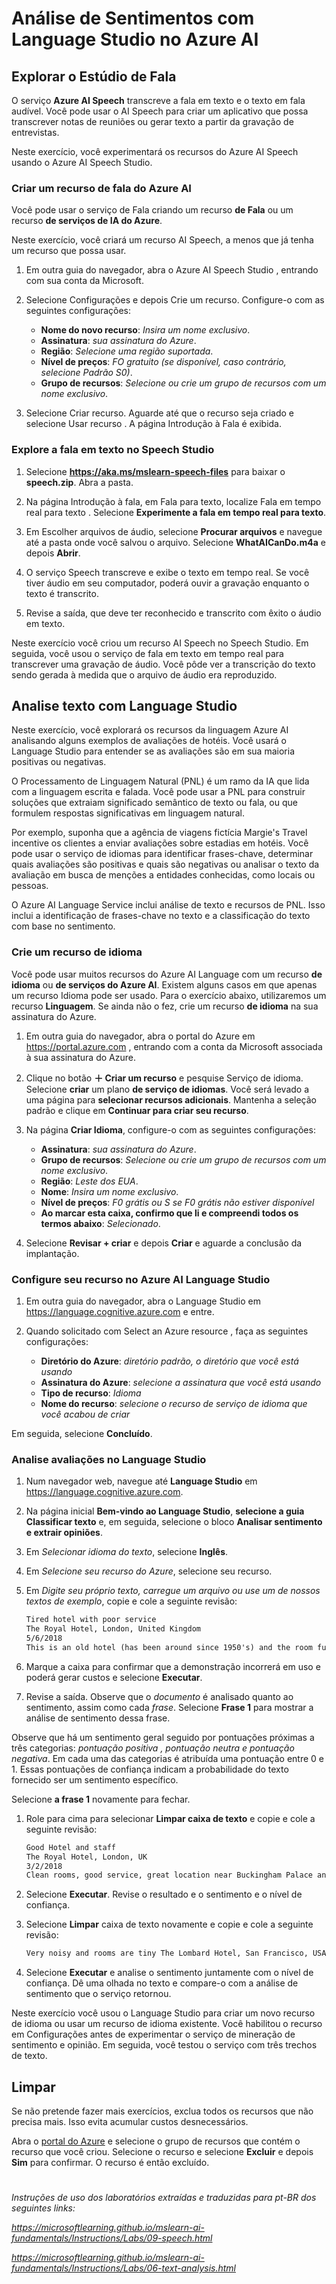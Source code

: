 # Análise de Sentimentos com Language Studio no Azure AI

## Explorar o Estúdio de Fala

O serviço **Azure AI Speech** transcreve a fala em texto e o texto em fala audível. Você pode usar o AI Speech para criar um aplicativo que possa transcrever notas de reuniões ou gerar texto a partir da gravação de entrevistas.

Neste exercício, você experimentará os recursos do Azure AI Speech usando o Azure AI Speech Studio.

### Criar um recurso de fala do Azure AI

Você pode usar o serviço de Fala criando um recurso **de Fala** ou um recurso **de serviços de IA do Azure**.

Neste exercício, você criará um recurso AI Speech, a menos que já tenha um recurso que possa usar.

1. Em outra guia do navegador, abra o Azure AI Speech Studio , entrando com sua conta da Microsoft.

2. Selecione Configurações e depois Crie um recurso. Configure-o com as seguintes configurações:

   - **Nome do novo recurso**: _Insira um nome exclusivo_.
   - **Assinatura**: _sua assinatura do Azure_.
   - **Região**: _Selecione uma região suportada_.
   - **Nível de preços**: _FO gratuito (se disponível, caso contrário, selecione Padrão S0)_.
   - **Grupo de recursos**: _Selecione ou crie um grupo de recursos com um nome exclusivo_.

3. Selecione Criar recurso. Aguarde até que o recurso seja criado e selecione Usar recurso . A página Introdução à Fala é exibida.

### Explore a fala em texto no Speech Studio

1. Selecione **https://aka.ms/mslearn-speech-files** para baixar o **speech.zip**. Abra a pasta.

2. Na página Introdução à fala, em Fala para texto, localize Fala em tempo real para texto . Selecione **Experimente a fala em tempo real para texto**.

3. Em Escolher arquivos de áudio, selecione **Procurar arquivos** e navegue até a pasta onde você salvou o arquivo. Selecione **WhatAICanDo.m4a** e depois **Abrir**.

4. O serviço Speech transcreve e exibe o texto em tempo real. Se você tiver áudio em seu computador, poderá ouvir a gravação enquanto o texto é transcrito.

5. Revise a saída, que deve ter reconhecido e transcrito com êxito o áudio em texto.

Neste exercício você criou um recurso AI Speech no Speech Studio. Em seguida, você usou o serviço de fala em texto em tempo real para transcrever uma gravação de áudio. Você pôde ver a transcrição do texto sendo gerada à medida que o arquivo de áudio era reproduzido.

## Analise texto com Language Studio

Neste exercício, você explorará os recursos da linguagem Azure AI analisando alguns exemplos de avaliações de hotéis. Você usará o Language Studio para entender se as avaliações são em sua maioria positivas ou negativas.

O Processamento de Linguagem Natural (PNL) é um ramo da IA ​​que lida com a linguagem escrita e falada. Você pode usar a PNL para construir soluções que extraiam significado semântico de texto ou fala, ou que formulem respostas significativas em linguagem natural.

Por exemplo, suponha que a agência de viagens fictícia Margie's Travel incentive os clientes a enviar avaliações sobre estadias em hotéis. Você pode usar o serviço de idiomas para identificar frases-chave, determinar quais avaliações são positivas e quais são negativas ou analisar o texto da avaliação em busca de menções a entidades conhecidas, como locais ou pessoas.

O Azure AI Language Service inclui análise de texto e recursos de PNL. Isso inclui a identificação de frases-chave no texto e a classificação do texto com base no sentimento.

### Crie um recurso de idioma

Você pode usar muitos recursos do Azure AI Language com um recurso **de idioma** ou **de serviços do Azure AI**. Existem alguns casos em que apenas um recurso Idioma pode ser usado. Para o exercício abaixo, utilizaremos um recurso **Linguagem**. Se ainda não o fez, crie um recurso **de idioma** na sua assinatura do Azure.

1. Em outra guia do navegador, abra o portal do Azure em https://portal.azure.com , entrando com a conta da Microsoft associada à sua assinatura do Azure.

2. Clique no botão **＋ Criar um recurso** e pesquise Serviço de idioma. Selecione **criar** um plano **de serviço de idiomas**. Você será levado a uma página para **selecionar recursos adicionais**. Mantenha a seleção padrão e clique em **Continuar para criar seu recurso**.

3. Na página **Criar Idioma**, configure-o com as seguintes configurações:
   - **Assinatura**: _sua assinatura do Azure_.
   - **Grupo de recursos**: _Selecione ou crie um grupo de recursos com um nome exclusivo_.
   - **Região**: _Leste dos EUA_.
   - **Nome**: _Insira um nome exclusivo_.
   - **Nível de preços**: _F0 grátis ou S se F0 grátis não estiver disponível_
   - **Ao marcar esta caixa, confirmo que li e compreendi todos os termos abaixo**: _Selecionado_.
4. Selecione **Revisar + criar** e depois **Criar** e aguarde a conclusão da implantação.

### Configure seu recurso no Azure AI Language Studio

1. Em outra guia do navegador, abra o Language Studio em https://language.cognitive.azure.com e entre.

2. Quando solicitado com Select an Azure resource , faça as seguintes configurações:
   - **Diretório do Azure**: _diretório padrão, o diretório que você está usando_
   - **Assinatura do Azure**: _selecione a assinatura que você está usando_
   - **Tipo de recurso**: _Idioma_
   - **Nome do recurso**: _selecione o recurso de serviço de idioma que você acabou de criar_

Em seguida, selecione **Concluído**.

### Analise avaliações no Language Studio

1. Num navegador web, navegue até **Language Studio** em https://language.cognitive.azure.com.

2. Na página inicial **Bem-vindo ao Language Studio**, **selecione a guia Classificar texto** e, em seguida, selecione o bloco **Analisar sentimento e extrair opiniões**.

3. Em _Selecionar idioma do texto_, selecione **Inglês**.

4. Em _Selecione seu recurso do Azure_, selecione seu recurso.

5. Em _Digite seu próprio texto, carregue um arquivo ou use um de nossos textos de exemplo_, copie e cole a seguinte revisão:

   ```.txt
   Tired hotel with poor service
   The Royal Hotel, London, United Kingdom
   5/6/2018
   This is an old hotel (has been around since 1950's) and the room furnishings are average - becoming a bit old now and require changing. The internet didn't work and had to come to one of their office rooms to check in for my flight home. The website says it's close to the British Museum, but it's too far to walk.
   ```

6. Marque a caixa para confirmar que a demonstração incorrerá em uso e poderá gerar custos e selecione **Executar**.

7. Revise a saída. Observe que o _documento_ é analisado quanto ao sentimento, assim como cada _frase_. Selecione **Frase 1** para mostrar a análise de sentimento dessa frase.

Observe que há um sentimento geral seguido por pontuações próximas a três categorias: _pontuação positiva , pontuação neutra e pontuação negativa_. Em cada uma das categorias é atribuída uma pontuação entre 0 e 1. Essas pontuações de confiança indicam a probabilidade do texto fornecido ser um sentimento específico.

Selecione **a frase 1** novamente para fechar.

1. Role para cima para selecionar **Limpar caixa de texto** e copie e cole a seguinte revisão:

   ```.txt
   Good Hotel and staff
   The Royal Hotel, London, UK
   3/2/2018
   Clean rooms, good service, great location near Buckingham Palace and Westminster Abbey, and so on. We thoroughly enjoyed our stay. The courtyard is very peaceful and we went to a restaurant which is part of the same group and is Indian ( West coast so plenty of fish) with a Michelin Star. We had the taster menu which was fabulous. The rooms were very well appointed with a kitchen, lounge, bedroom and enormous bathroom. Thoroughly recommended.
   ```

2. Selecione **Executar**. Revise o resultado e o sentimento e o nível de confiança.

3. Selecione **Limpar** caixa de texto novamente e copie e cole a seguinte revisão:

   ```.txt
   Very noisy and rooms are tiny The Lombard Hotel, San Francisco, USA 9/5/2018 Hotel is located on Lombard street which is a very busy SIX lane street directly off the Golden Gate Bridge. Traffic from early morning until late at night especially on weekends. Noise would not be so bad if rooms were better insulated but they are not. Had to put cotton balls in my ears to be able to sleep–was too tired to enjoy the city the next day. Rooms are TINY. I picked the room because it had two queen size beds–but the room barely had space to fit them. With family of four in the room it was tight. With all that said, rooms are clean and they’ve made an effort to update them. The hotel is in Marina district with lots of good places to eat, within walking distance to Presidio. May be good hotel for young stay-up-late adults on a budget
   ```

4. Selecione **Executar** e analise o sentimento juntamente com o nível de confiança. Dê uma olhada no texto e compare-o com a análise de sentimento que o serviço retornou.

Neste exercício você usou o Language Studio para criar um novo recurso de idioma ou usar um recurso de idioma existente. Você habilitou o recurso em Configurações antes de experimentar o serviço de mineração de sentimento e opinião. Em seguida, você testou o serviço com três trechos de texto.

## Limpar

Se não pretende fazer mais exercícios, exclua todos os recursos que não precisa mais. Isso evita acumular custos desnecessários.

Abra o [portal do Azure](https://portal.azure.com/) e selecione o grupo de recursos que contém o recurso que você criou.
Selecione o recurso e selecione **Excluir** e depois **Sim** para confirmar. O recurso é então excluído.

#

_Instruções de uso dos laboratórios extraídas e traduzidas para pt-BR dos seguintes links:_

*https://microsoftlearning.github.io/mslearn-ai-fundamentals/Instructions/Labs/09-speech.html*

*https://microsoftlearning.github.io/mslearn-ai-fundamentals/Instructions/Labs/06-text-analysis.html*
